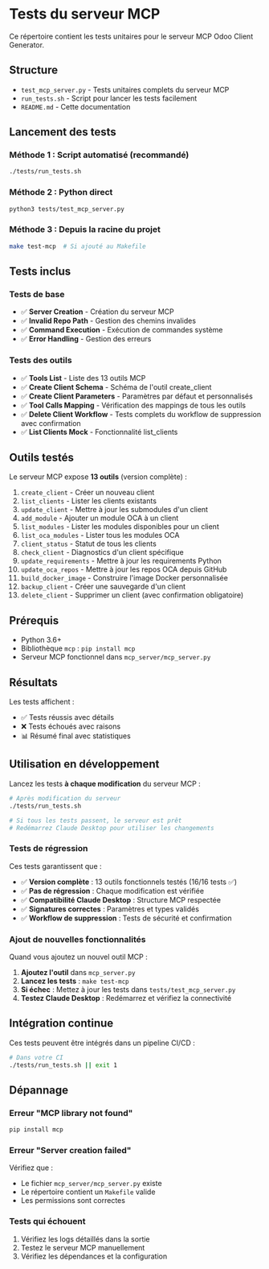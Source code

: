# Tests du serveur MCP

Ce répertoire contient les tests unitaires pour le serveur MCP Odoo Client Generator.

## Structure

- `test_mcp_server.py` - Tests unitaires complets du serveur MCP
- `run_tests.sh` - Script pour lancer les tests facilement
- `README.md` - Cette documentation

## Lancement des tests

### Méthode 1 : Script automatisé (recommandé)

```bash
./tests/run_tests.sh
```

### Méthode 2 : Python direct

```bash
python3 tests/test_mcp_server.py
```

### Méthode 3 : Depuis la racine du projet

```bash
make test-mcp  # Si ajouté au Makefile
```

## Tests inclus

### Tests de base
- ✅ **Server Creation** - Création du serveur MCP
- ✅ **Invalid Repo Path** - Gestion des chemins invalides
- ✅ **Command Execution** - Exécution de commandes système
- ✅ **Error Handling** - Gestion des erreurs

### Tests des outils
- ✅ **Tools List** - Liste des 13 outils MCP
- ✅ **Create Client Schema** - Schéma de l'outil create_client
- ✅ **Create Client Parameters** - Paramètres par défaut et personnalisés
- ✅ **Tool Calls Mapping** - Vérification des mappings de tous les outils
- ✅ **Delete Client Workflow** - Tests complets du workflow de suppression avec confirmation
- ✅ **List Clients Mock** - Fonctionnalité list_clients

## Outils testés

Le serveur MCP expose **13 outils** (version complète) :

1. `create_client` - Créer un nouveau client
2. `list_clients` - Lister les clients existants
3. `update_client` - Mettre à jour les submodules d'un client
4. `add_module` - Ajouter un module OCA à un client
5. `list_modules` - Lister les modules disponibles pour un client
6. `list_oca_modules` - Lister tous les modules OCA
7. `client_status` - Statut de tous les clients
8. `check_client` - Diagnostics d'un client spécifique
9. `update_requirements` - Mettre à jour les requirements Python
10. `update_oca_repos` - Mettre à jour les repos OCA depuis GitHub
11. `build_docker_image` - Construire l'image Docker personnalisée
12. `backup_client` - Créer une sauvegarde d'un client
13. `delete_client` - Supprimer un client (avec confirmation obligatoire)

## Prérequis

- Python 3.6+
- Bibliothèque `mcp` : `pip install mcp`
- Serveur MCP fonctionnel dans `mcp_server/mcp_server.py`

## Résultats

Les tests affichent :
- ✅ Tests réussis avec détails
- ❌ Tests échoués avec raisons
- 📊 Résumé final avec statistiques

## Utilisation en développement

Lancez les tests **à chaque modification** du serveur MCP :

```bash
# Après modification du serveur
./tests/run_tests.sh

# Si tous les tests passent, le serveur est prêt
# Redémarrez Claude Desktop pour utiliser les changements
```

### Tests de régression

Ces tests garantissent que :
- ✅ **Version complète** : 13 outils fonctionnels testés (16/16 tests ✅)
- ✅ **Pas de régression** : Chaque modification est vérifiée
- ✅ **Compatibilité Claude Desktop** : Structure MCP respectée
- ✅ **Signatures correctes** : Paramètres et types validés
- ✅ **Workflow de suppression** : Tests de sécurité et confirmation

### Ajout de nouvelles fonctionnalités

Quand vous ajoutez un nouvel outil MCP :

1. **Ajoutez l'outil** dans `mcp_server.py`
2. **Lancez les tests** : `make test-mcp`
3. **Si échec** : Mettez à jour les tests dans `tests/test_mcp_server.py`
4. **Testez Claude Desktop** : Redémarrez et vérifiez la connectivité

## Intégration continue

Ces tests peuvent être intégrés dans un pipeline CI/CD :

```bash
# Dans votre CI
./tests/run_tests.sh || exit 1
```

## Dépannage

### Erreur "MCP library not found"
```bash
pip install mcp
```

### Erreur "Server creation failed"
Vérifiez que :
- Le fichier `mcp_server/mcp_server.py` existe
- Le répertoire contient un `Makefile` valide
- Les permissions sont correctes

### Tests qui échouent
1. Vérifiez les logs détaillés dans la sortie
2. Testez le serveur MCP manuellement
3. Vérifiez les dépendances et la configuration